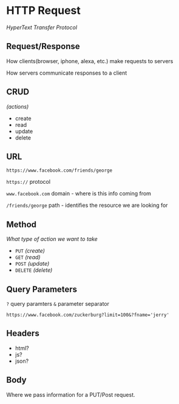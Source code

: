 # HTTP Request

*HyperText Transfer Protocol*

## Request/Response

How clients(browser, iphone, alexa, etc.) make requests to servers

How servers communicate responses to a client

## CRUD
*(actions)*
* create
* read
* update
* delete

## URL

`https://www.facebook.com/friends/george`

`https://`
protocol

`www.facebook.com`
domain - where is this info coming from

`/friends/george`
path - identifies the resource we are looking for

## Method
*What type of action we want to take*
* `PUT` *(create)*
* `GET` *(read)*
* `POST` *(update)*
* `DELETE` *(delete)*

## Query Parameters

`?` query paramters
`&` parameter separator

`https://www.facebook.com/zuckerburg?limit=100&?fname='jerry'`

## Headers

* html?
* js?
* json?

## Body

Where we pass information for a PUT/Post request.